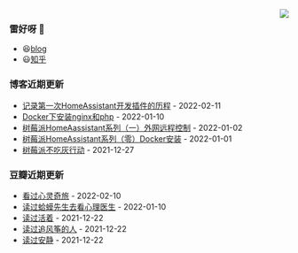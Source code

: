 <img align="right" src="https://github-readme-stats.vercel.app/api?username=chenwingsing&show_icons=true&icon_color=CE1D2D&text_color=718096&bg_color=ffffff&hide_title=true" />

### 雷好呀 👋

- 😆[blog](https://chenwingsing.github.io/)
- 😃[知乎](https://www.zhihu.com/people/chen-yong-cheng-46)

### 博客近期更新
<!-- START_SECTION:blog -->
* <a href='https://chenwingsing.github.io/2022/02/11/%E8%AE%B0%E5%BD%95%E7%AC%AC%E4%B8%80%E6%AC%A1HomeAssistant%E5%BC%80%E5%8F%91%E6%8F%92%E4%BB%B6%E7%9A%84%E5%8E%86%E7%A8%8B/' target='_blank'>记录第一次HomeAssistant开发插件的历程</a> - 2022-02-11
* <a href='https://chenwingsing.github.io/2022/01/10/Docker%E4%B8%8B%E5%AE%89%E8%A3%85nginx-php/' target='_blank'>Docker下安装nginx和php</a> - 2022-01-10
* <a href='https://chenwingsing.github.io/2022/01/02/HomeAassistant%E7%B3%BB%E5%88%97%EF%BC%88%E4%B8%80%EF%BC%89%E5%A4%96%E7%BD%91%E8%BF%9C%E7%A8%8B%E6%8E%A7%E5%88%B6/' target='_blank'>树莓派HomeAassistant系列（一）外网远程控制</a> - 2022-01-02
* <a href='https://chenwingsing.github.io/2022/01/01/%E6%A0%91%E8%8E%93%E6%B4%BEHomeAssistant%E7%B3%BB%E5%88%97%EF%BC%88%E9%9B%B6%EF%BC%89Docker%E5%AE%89%E8%A3%85/' target='_blank'>树莓派HomeAssistant系列（零）Docker安装</a> - 2022-01-01
* <a href='https://chenwingsing.github.io/2021/12/27/%E6%A0%91%E8%8E%93%E6%B4%BE%E4%B8%8D%E5%90%83%E7%81%B0%E8%A1%8C%E5%8A%A8/' target='_blank'>树莓派不吃灰行动</a> - 2021-12-27
<!-- END_SECTION:blog -->

### 豆瓣近期更新
<!-- START_SECTION:douban -->
* <a href='http://movie.douban.com/subject/24733428/' target='_blank'>看过心灵奇旅</a> - 2022-02-10
* <a href='https://book.douban.com/subject/35143790/' target='_blank'>读过蛤蟆先生去看心理医生</a> - 2022-01-10
* <a href='https://book.douban.com/subject/4913064/' target='_blank'>读过活着</a> - 2021-12-22
* <a href='https://book.douban.com/subject/1770782/' target='_blank'>读过追风筝的人</a> - 2021-12-22
* <a href='https://book.douban.com/subject/11601993/' target='_blank'>读过安静</a> - 2021-12-22
<!-- END_SECTION:douban -->

<!--
**chenwingsing/chenwingsing** is a ✨ _special_ ✨ repository because its `README.md` (this file) appears on your GitHub profile.

Here are some ideas to get you started:

- 🔭 I’m currently working on ...
- 🌱 I’m currently learning ...
- 👯 I’m looking to collaborate on ...
- 🤔 I’m looking for help with ...
- 💬 Ask me about ...
- 📫 How to reach me: ...
- 😄 Pronouns: ...
- ⚡ Fun fact: ...
-->
